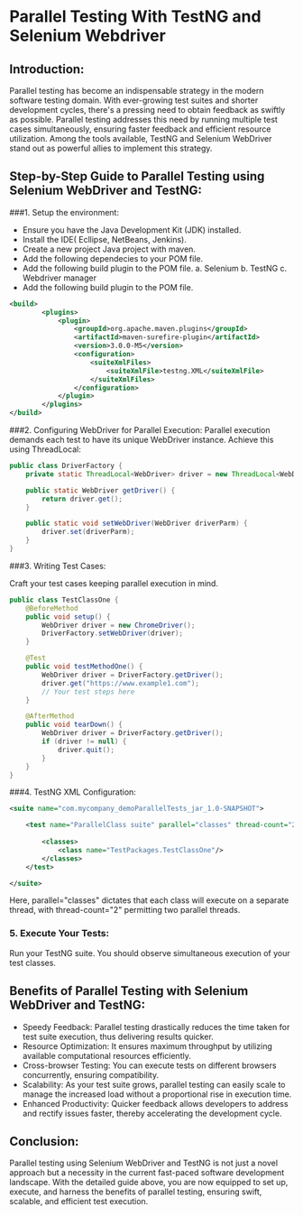 # Parallel Testing With TestNG and Selenium Webdriver
## Introduction:
Parallel testing has become an indispensable strategy in the modern software testing domain. With ever-growing test suites and shorter development cycles, there's a pressing need to obtain feedback as swiftly as possible. Parallel testing addresses this need by running multiple test cases simultaneously, ensuring faster feedback and efficient resource utilization. Among the tools available, TestNG and Selenium WebDriver stand out as powerful allies to implement this strategy.
## Step-by-Step Guide to Parallel Testing using Selenium WebDriver and TestNG:

###1. Setup the environment:

- Ensure you have the Java Development Kit (JDK) installed.
- Install the IDE( Ecllipse, NetBeans, Jenkins).
- Create a new project Java project with maven.
- Add the following dependecies to your POM file.
- Add the following build plugin to the POM file.
   a.  Selenium
   b. TestNG
   c. Webdriver manager
- Add the following build plugin to the POM file.
```xml
<build>
        <plugins>
            <plugin>
                <groupId>org.apache.maven.plugins</groupId>
                <artifactId>maven-surefire-plugin</artifactId>
                <version>3.0.0-M5</version>
                <configuration>
                    <suiteXmlFiles>
                        <suiteXmlFile>testng.XML</suiteXmlFile>
                    </suiteXmlFiles>
                </configuration>
            </plugin>
		</plugins>
</build>
```
###2. Configuring WebDriver for Parallel Execution:
Parallel execution demands each test to have its unique WebDriver instance. Achieve this using ThreadLocal:
```java
public class DriverFactory {
    private static ThreadLocal<WebDriver> driver = new ThreadLocal<WebDriver>();

    public static WebDriver getDriver() {
        return driver.get();
    }

    public static void setWebDriver(WebDriver driverParm) {
        driver.set(driverParm);
    }
}
```
###3. Writing Test Cases:

Craft your test cases keeping parallel execution in mind.
```java
public class TestClassOne { 
    @BeforeMethod
    public void setup() {
        WebDriver driver = new ChromeDriver();
        DriverFactory.setWebDriver(driver);
    }

    @Test
    public void testMethodOne() {
        WebDriver driver = DriverFactory.getDriver();
        driver.get("https://www.example1.com");
        // Your test steps here
    }

    @AfterMethod
    public void tearDown() {
        WebDriver driver = DriverFactory.getDriver();
        if (driver != null) {
            driver.quit();
        }
    }
}
```
###4. TestNG XML Configuration:
```xml
<suite name="com.mycompany_demoParallelTests_jar_1.0-SNAPSHOT">

    <test name="ParallelClass suite" parallel="classes" thread-count="2">
        
        <classes>
            <class name="TestPackages.TestClassOne"/>
        </classes>
    </test>

</suite>
```
Here, parallel="classes" dictates that each class will execute on a separate thread, with thread-count="2" permitting two parallel threads.

### 5. Execute Your Tests:
Run your TestNG suite. You should observe simultaneous execution of your test classes.

## Benefits of Parallel Testing with Selenium WebDriver and TestNG:
- Speedy Feedback: Parallel testing drastically reduces the time taken for test suite execution, thus delivering results quicker.
- Resource Optimization: It ensures maximum throughput by utilizing available computational resources efficiently.
- Cross-browser Testing: You can execute tests on different browsers concurrently, ensuring compatibility.
- Scalability: As your test suite grows, parallel testing can easily scale to manage the increased load without a proportional rise in execution time.
- Enhanced Productivity: Quicker feedback allows developers to address and rectify issues faster, thereby accelerating the development cycle.

## Conclusion:

Parallel testing using Selenium WebDriver and TestNG is not just a novel approach but a necessity in the current fast-paced software development landscape. With the detailed guide above, you are now equipped to set up, execute, and harness the benefits of parallel testing, ensuring swift, scalable, and efficient test execution.

